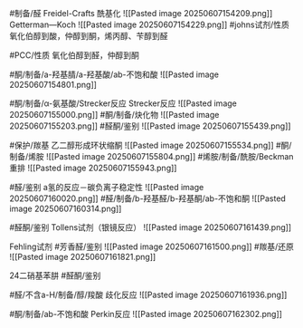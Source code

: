 #制备/醛
Freidel-Crafts 酰基化
![[Pasted image 20250607154209.png]]
Getterman—Koch 
![[Pasted image 20250607154229.png]]
#johns试剂/性质 
氧化伯醇到酸，仲醇到酮，烯丙醇、苄醇到醛

#PCC/性质
氧化伯醇到醛，仲醇到酮

#酮/制备/a-羟基腈/a-羟基酸/ab-不饱和酸
![[Pasted image 20250607154801.png]]

#酮/制备/α-氨基酸/Strecker反应 
Strecker反应
![[Pasted image 20250607155000.png]]
#酮/制备/炔化物
![[Pasted image 20250607155203.png]]
#醛酮/鉴别 
![[Pasted image 20250607155439.png]]

#保护/羰基
乙二醇形成环状缩酮
![[Pasted image 20250607155534.png]]
#酮/制备/烯胺
![[Pasted image 20250607155804.png]]
#烯胺/制备/酰胺/Beckman重排
![[Pasted image 20250607155943.png]]



#醛/鉴别
a氢的反应－碳负离子稳定性
![[Pasted image 20250607160020.png]]
#醛/制备/b-羟基醛/b-羟基酮/ab-不饱和酮
![[Pasted image 20250607160314.png]]

#醛酮/鉴别
Tollens试剂（银镜反应）
![[Pasted image 20250607161439.png]]

Fehling试剂 #芳香醛/鉴别
![[Pasted image 20250607161500.png]]
#羰基/还原
![[Pasted image 20250607161821.png]]

24二硝基苯肼
#醛酮/鉴别

#醛/不含a-H/制备/醇/羧酸
歧化反应 
![[Pasted image 20250607161936.png]]


#酮/制备/ab-不饱和酸
Perkin反应
![[Pasted image 20250607162302.png]]
